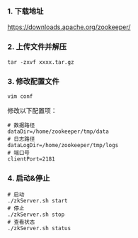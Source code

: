### 1. 下载地址

https://downloads.apache.org/zookeeper/

### 2. 上传文件并解压

```shell
tar -zxvf xxxx.tar.gz
```

### 3. 修改配置文件

```shell
vim conf
```

修改以下配置项：

```properties
# 数据路径
dataDir=/home/zookeeper/tmp/data
# 日志路径
dataLogDir=/home/zookeeper/tmp/logs
# 端口号
clientPort=2181
```

### 4. 启动&停止

```shell
# 启动
./zkServer.sh start
# 停止
./zkServer.sh stop
# 查看状态
./zkServer.sh status
```

